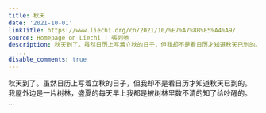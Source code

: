 ```yaml
---
title: 秋天
date: '2021-10-01'
linkTitle: https://www.liechi.org/cn/2021/10/%E7%A7%8B%E5%A4%A9/
source: Homepage on Liechi | 張列弛
description: 秋天到了。虽然日历上写着立秋的日子，但我却不是看日历才知道秋天已到的。 我屋外边是一片树林，盛夏的每天早上我都是被树林里数不清的知了给吵醒的。
  ...
disable_comments: true
---
```

秋天到了。虽然日历上写着立秋的日子，但我却不是看日历才知道秋天已到的。 我屋外边是一片树林，盛夏的每天早上我都是被树林里数不清的知了给吵醒的。 ...